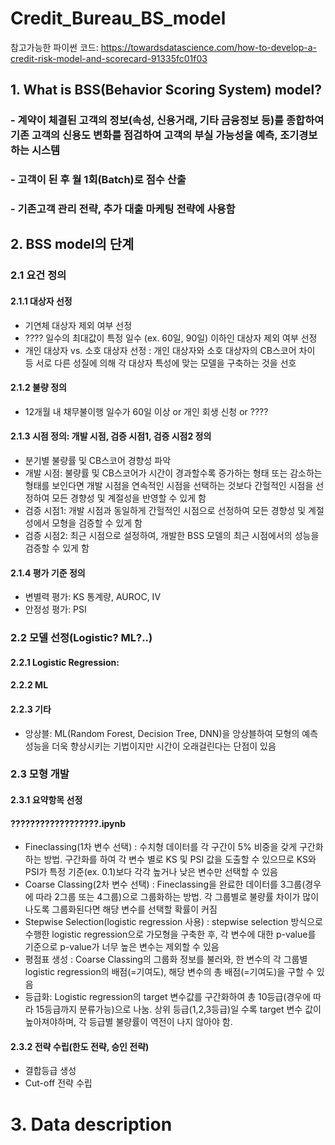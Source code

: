 # Credit_Bureau_BS_model
참고가능한 파이썬 코드: https://towardsdatascience.com/how-to-develop-a-credit-risk-model-and-scorecard-91335fc01f03

## 1. What is BSS(Behavior Scoring System) model?
### - 계약이 체결된 고객의 정보(속성, 신용거래, 기타 금융정보 등)를 종합하여 기존 고객의 신용도 변화를 점검하여 고객의 부실 가능성을 예측, 조기경보하는 시스템
### - 고객이 된 후 월 1회(Batch)로 점수 산출
### - 기존고객 관리 전략, 추가 대출 마케팅 전략에 사용함

## 2. BSS model의 단계
### 2.1 요건 정의
#### 2.1.1 대상자 선정 
- 기연체 대상자 제외 여부 선정
- ???? 일수의 최대값이 특정 일수 (ex. 60일, 90일) 이하인 대상자 제외 여부 선정
- 개인 대상자 vs. 소호 대상자 선정
  : 개인 대상자와 소호 대상자의 CB스코어 차이 등 서로 다른 성질에 의해 각 대상자 특성에 맞는 모델을 구축하는 것을 선호
#### 2.1.2 불량 정의
- 12개월 내 채무불이행 일수가 60일 이상 or 개인 회생 신청 or ????
#### 2.1.3 시점 정의: 개발 시점, 검증 시점1, 검증 시점2 정의
- 분기별 불량률 및 CB스코어 경향성 파악
- 개발 시점: 불량률 및 CB스코어가 시간이 경과할수록 증가하는 형태 또는 감소하는 형태를 보인다면 개발 시점을 연속적인 시점을 선택하는 것보다 간헐적인 시점을 선정하여 모든 경향성 및 계절성을 반영할 수 있게 함
- 검증 시점1: 개발 시점과 동일하게 간헐적인 시점으로 선정하여 모든 경향성 및 계절성에서 모형을 검증할 수 있게 함
- 검증 시점2: 최근 시점으로 설정하여, 개발한 BSS 모델의 최근 시점에서의 성능을 검증할 수 있게 함
#### 2.1.4 평가 기준 정의
- 변별력 평가: KS 통계량, AUROC, IV
- 안정성 평가: PSI
### 2.2 모델 선정(Logistic? ML?..)
#### 2.2.1 Logistic Regression: 
#### 2.2.2 ML
#### 2.2.3 기타
- 앙상블: ML(Random Forest, Decision Tree, DNN)을 앙상블하여 모형의 예측 성능을 더욱 향상시키는 기법이지만 시간이 오래걸린다는 단점이 있음
### 2.3 모형 개발
#### 2.3.1 요약항목 선정
#### ??????????????????.ipynb
- Fineclassing(1차 변수 선택) : 수치형 데이터를 각 구간이 5% 비중을 갖게 구간화하는 방법. 구간화를 하여 각 변수 별로 KS 및 PSI 값을 도출할 수 있으므로 KS와 PSI가 특정 기준(ex. 0.1)보다 각각 높거나 낮은 변수만 선택할 수 있음
- Coarse Classing(2차 변수 선택) : Fineclassing을 완료한 데이터를 3그룹(경우에 따라 2그룹 또는 4그룹)으로 그룹화하는 방법. 각 그룹별로 불량률 차이가 많이 나도록 그룹화된다면 해당 변수를 선택할 확률이 커짐
- Stepwise Selection(logistic regression 사용) : stepwise selection 방식으로 수행한 logistic regression으로 가모형을 구축한 후, 각 변수에 대한 p-value를 기준으로 p-value가 너무 높은 변수는 제외할 수 있음
- 평점표 생성 : Coarse Classing의 그룹화 정보를 불러와, 한 변수의 각 그룹별 logistic regression의 배점(=기여도), 해당 변수의 총 배점(=기여도)을 구할 수 있음 
- 등급화: Logistic regression의 target 변수값를 구간화하여 총 10등급(경우에 따라 15등급까지 분류가능)으로 나눔. 상위 등급(1,2,3등급)일 수록 target 변수 값이 높아져야하며, 각 등급별 불량률이 역전이 나지 않아야 함. 
#### 2.3.2 전략 수립(한도 전략, 승인 전략)
- 결합등급 생성
- Cut-off 전략 수립

# 3. Data description
